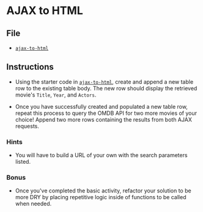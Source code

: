 # AJAX to HTML

## File

* [`ajax-to-html`](Unsolved/ajax-to-html.html)

## Instructions

* Using the starter code in [`ajax-to-html`](Unsolved/ajax-to-html.html), create and append a new table row to the existing table body. The new row should display the retrieved movie's `Title`, `Year`, and `Actors`.

* Once you have successfully created and populated a new table row, repeat this process to query the OMDB API for two more movies of your choice! Append two more rows containing the results from both AJAX requests.

### Hints

* You will have to build a URL of your own with the search parameters listed.

### Bonus

* Once you've completed the basic activity, refactor your solution to be more DRY by placing repetitive logic inside of functions to be called when needed.